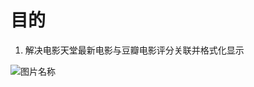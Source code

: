 # 目的

1. 解决电影天堂最新电影与豆瓣电影评分关联并格式化显示

![图片名称](https://cdn2.zhangtengxue.com/4c7bbafe27adc892f3046e6978459bac.png)